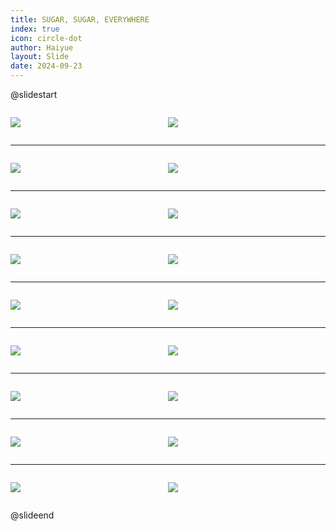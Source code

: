 ```yaml
---
title: SUGAR, SUGAR, EVERYWHERE
index: true
icon: circle-dot
author: Haiyue
layout: Slide
date: 2024-09-23
---
```

 
@slidestart

<div style="display:flex">
<div style="flex:1">

![](/reading/english/Level-P/SUGAR,%20SUGAR,%20EVERYWHERE/001.webp)
</div>
<div style="flex:1">

![](/reading/english/Level-P/SUGAR,%20SUGAR,%20EVERYWHERE/002.webp)
</div>
</div>

---

<div style="display:flex">
<div style="flex:1">

![](/reading/english/Level-P/SUGAR,%20SUGAR,%20EVERYWHERE/003.webp)
</div>
<div style="flex:1">

![](/reading/english/Level-P/SUGAR,%20SUGAR,%20EVERYWHERE/004.webp)
</div>
</div>

---

<div style="display:flex">
<div style="flex:1">

![](/reading/english/Level-P/SUGAR,%20SUGAR,%20EVERYWHERE/005.webp)
</div>
<div style="flex:1">

![](/reading/english/Level-P/SUGAR,%20SUGAR,%20EVERYWHERE/006.webp)
</div>
</div>

---

<div style="display:flex">
<div style="flex:1">

![](/reading/english/Level-P/SUGAR,%20SUGAR,%20EVERYWHERE/007.webp)
</div>
<div style="flex:1">

![](/reading/english/Level-P/SUGAR,%20SUGAR,%20EVERYWHERE/008.webp)
</div>
</div>

---

<div style="display:flex">
<div style="flex:1">

![](/reading/english/Level-P/SUGAR,%20SUGAR,%20EVERYWHERE/009.webp)
</div>
<div style="flex:1">

![](/reading/english/Level-P/SUGAR,%20SUGAR,%20EVERYWHERE/010.webp)
</div>
</div>

---

<div style="display:flex">
<div style="flex:1">

![](/reading/english/Level-P/SUGAR,%20SUGAR,%20EVERYWHERE/011.webp)
</div>
<div style="flex:1">

![](/reading/english/Level-P/SUGAR,%20SUGAR,%20EVERYWHERE/012.webp)
</div>
</div>

---

<div style="display:flex">
<div style="flex:1">

![](/reading/english/Level-P/SUGAR,%20SUGAR,%20EVERYWHERE/013.webp)
</div>
<div style="flex:1">

![](/reading/english/Level-P/SUGAR,%20SUGAR,%20EVERYWHERE/014.webp)
</div>
</div>

---

<div style="display:flex">
<div style="flex:1">

![](/reading/english/Level-P/SUGAR,%20SUGAR,%20EVERYWHERE/015.webp)
</div>
<div style="flex:1">

![](/reading/english/Level-P/SUGAR,%20SUGAR,%20EVERYWHERE/016.webp)
</div>
</div>

---

<div style="display:flex">
<div style="flex:1">

![](/reading/english/Level-P/SUGAR,%20SUGAR,%20EVERYWHERE/017.webp)
</div>
<div style="flex:1">

![](/reading/english/Level-P/SUGAR,%20SUGAR,%20EVERYWHERE/018.webp)
</div>
</div>

@slideend